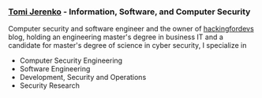### [Tomi Jerenko][Tomi Jerenko] - Information, Software, and Computer Security

Computer security and software engineer and the owner of [hackingfordevs][hackingfordevs] blog, holding an engineering master's degree in business IT and a candidate for master's degree of science in cyber security, I specialize in
- Computer Security Engineering
- Software Engineering
- Development, Security and Operations
- Security Research

[Tomi Jerenko]: https://tomijerenko.com
[hackingfordevs]: https://hackingfordevs.com
